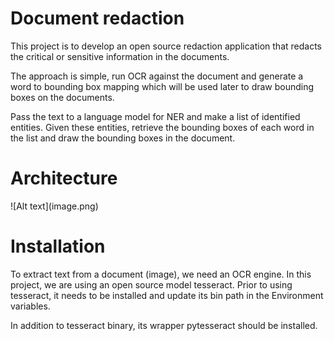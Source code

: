 # Document redaction

This project is to develop an open source redaction application that redacts the critical or sensitive information in the documents.

The approach is simple, run OCR against the document and generate a word to bounding box mapping which will be used later
to draw bounding boxes on the documents. 

Pass the text to a language model for NER and make a list of identified entities. Given these entities, retrieve the bounding boxes
of each word in the list and draw the bounding boxes in the document.

<h1>Architecture</h1>
![Alt text](image.png)
<h1>Installation</h1>

To extract text from a document (image), we need an OCR engine. In this project, we are using an open source model tesseract.
Prior to using tesseract, it needs to be installed and update its bin path in the Environment variables.

In addition to tesseract binary, its wrapper pytesseract should be installed.


